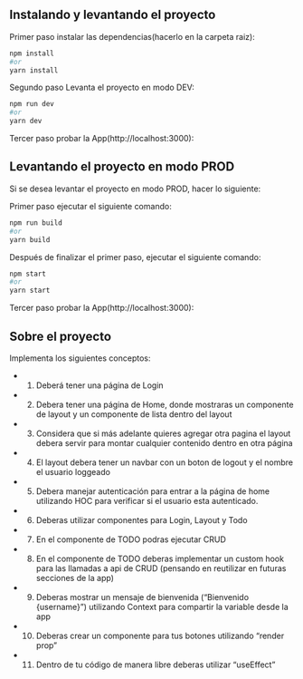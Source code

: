 ## Instalando y levantando el proyecto

Primer paso instalar las dependencias(hacerlo en la carpeta raiz):

```bash
npm install
#or
yarn install
```

Segundo paso Levanta el proyecto en modo DEV:

```bash
npm run dev
#or
yarn dev
```

Tercer paso probar la App(http://localhost:3000):



## Levantando el proyecto en modo PROD

Si se desea levantar el proyecto en modo PROD, hacer lo siguiente:

Primer paso ejecutar el siguiente comando:

```bash
npm run build
#or
yarn build
```

Después de finalizar el primer paso, ejecutar el siguiente comando:

```bash
npm start
#or
yarn start
```

Tercer paso probar la App(http://localhost:3000):


## Sobre el proyecto


Implementa los siguientes conceptos:

- 1.	Deberá tener una página de Login
- 2.	Debera tener una página de Home, donde mostraras un componente de layout y un componente de lista dentro del layout
- 3.	Considera que si más adelante quieres agregar otra pagina el layout debera servir para montar cualquier contenido dentro en otra página
- 4.	El layout debera tener un navbar con un boton de logout y el nombre el usuario loggeado
- 5.	Debera manejar autenticación para entrar a la página de home utilizando HOC para verificar si el usuario esta autenticado.
- 6.	Deberas utilizar componentes para Login, Layout y Todo
- 7.	En el componente de TODO podras ejecutar CRUD
- 8.	En el componente de TODO deberas implementar un custom hook para las llamadas a api de CRUD (pensando en reutilizar en futuras secciones de la app)
- 9.	Deberas mostrar un mensaje de bienvenida (“Bienvenido {username}”) utilizando Context para compartir la variable desde la app
- 10.	Deberas crear un componente para tus botones utilizando “render prop”
- 11.	Dentro de tu código de manera libre deberas utilizar “useEffect”